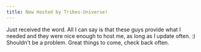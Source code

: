 ```yaml
---
title: Now Hosted by Tribes-Universe!
---
```

Just received the word. All I can say is that these guys provide what I needed and they were nice enough to host me, as long as I update often. :) Shouldn't be a problem. Great things to come, check back often.
